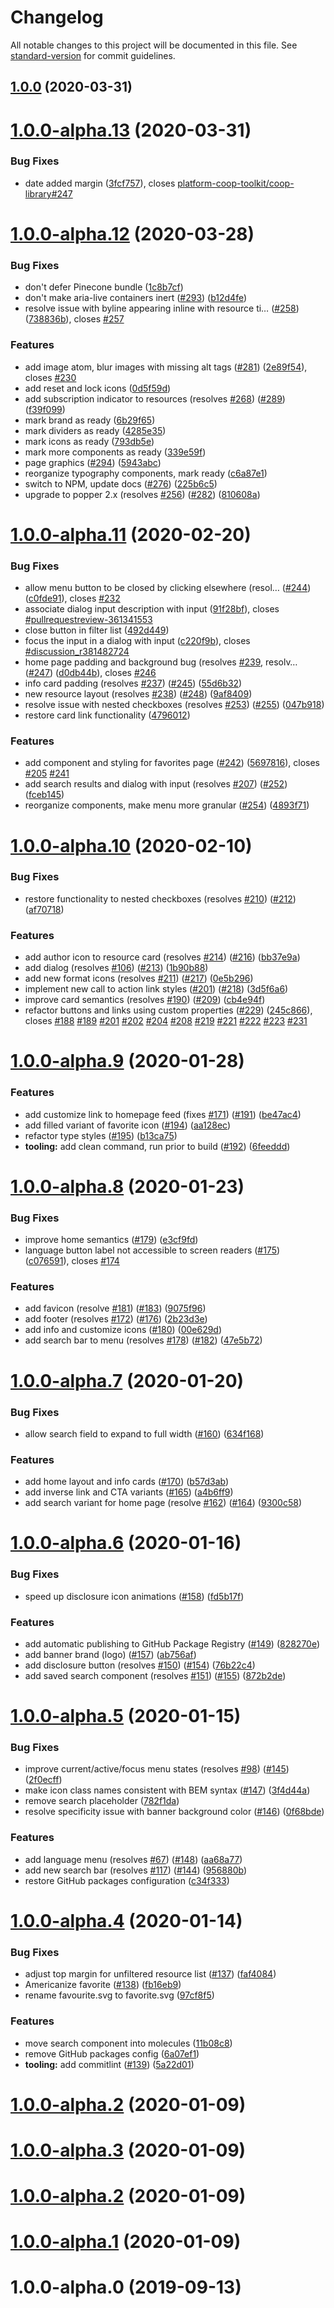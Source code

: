 # Changelog

All notable changes to this project will be documented in this file. See [standard-version](https://github.com/conventional-changelog/standard-version) for commit guidelines.

## [1.0.0](https://github.com/platform-coop-toolkit/pinecone/compare/1.0.0-alpha.13...1.0.0) (2020-03-31)

# [1.0.0-alpha.13](https://github.com/platform-coop-toolkit/pinecone/compare/1.0.0-alpha.12...1.0.0-alpha.13) (2020-03-31)


### Bug Fixes

* date added margin ([3fcf757](https://github.com/platform-coop-toolkit/pinecone/commit/3fcf757dc37eaa96befbf7b43bd0e1cbddadb732)), closes [platform-coop-toolkit/coop-library#247](https://github.com/platform-coop-toolkit/coop-library/issues/247)



# [1.0.0-alpha.12](https://github.com/platform-coop-toolkit/pinecone/compare/v1.0.0-alpha.11...1.0.0-alpha.12) (2020-03-28)


### Bug Fixes

* don't defer Pinecone bundle ([1c8b7cf](https://github.com/platform-coop-toolkit/pinecone/commit/1c8b7cf78c9707e72267ce278bcf75e130cce028))
* don't make aria-live containers inert ([#293](https://github.com/platform-coop-toolkit/pinecone/issues/293)) ([b12d4fe](https://github.com/platform-coop-toolkit/pinecone/commit/b12d4fe069a2e193cd530f3234e38541adef9ab8))
* resolve issue with byline appearing inline with resource ti… ([#258](https://github.com/platform-coop-toolkit/pinecone/issues/258)) ([738836b](https://github.com/platform-coop-toolkit/pinecone/commit/738836b3ffc21656b510ed2c87d252944cb5f1bf)), closes [#257](https://github.com/platform-coop-toolkit/pinecone/issues/257)


### Features

* add image atom, blur images with missing alt tags ([#281](https://github.com/platform-coop-toolkit/pinecone/issues/281)) ([2e89f54](https://github.com/platform-coop-toolkit/pinecone/commit/2e89f54ac72111bc862ec0ea8c23afd723bbc36d)), closes [#230](https://github.com/platform-coop-toolkit/pinecone/issues/230)
* add reset and lock icons ([0d5f59d](https://github.com/platform-coop-toolkit/pinecone/commit/0d5f59d3cbc51ef5a3077bdf9db819d34fe2b83a))
* add subscription indicator to resources (resolves [#268](https://github.com/platform-coop-toolkit/pinecone/issues/268)) ([#289](https://github.com/platform-coop-toolkit/pinecone/issues/289)) ([f39f099](https://github.com/platform-coop-toolkit/pinecone/commit/f39f0992fc787272238681562934a3729bba7379))
* mark brand as ready ([6b29f65](https://github.com/platform-coop-toolkit/pinecone/commit/6b29f6583fbb0c55b91da0f300f7166eb58e0b44))
* mark dividers as ready ([4285e35](https://github.com/platform-coop-toolkit/pinecone/commit/4285e35f9ff95da6d7b467dcb6f701415f2fa794))
* mark icons as ready ([793db5e](https://github.com/platform-coop-toolkit/pinecone/commit/793db5e534e2bea5042877f6fccff1b898031b18))
* mark more components as ready ([339e59f](https://github.com/platform-coop-toolkit/pinecone/commit/339e59fb316b2225c903835ef666d2e4232a14c5))
* page graphics ([#294](https://github.com/platform-coop-toolkit/pinecone/issues/294)) ([5943abc](https://github.com/platform-coop-toolkit/pinecone/commit/5943abc87b3de418c0a7e5955d66abc714d7b5b9))
* reorganize typography components, mark ready ([c6a87e1](https://github.com/platform-coop-toolkit/pinecone/commit/c6a87e14c1353e07c403a6dc64c3a126f5f72452))
* switch to NPM, update docs ([#276](https://github.com/platform-coop-toolkit/pinecone/issues/276)) ([225b6c5](https://github.com/platform-coop-toolkit/pinecone/commit/225b6c573b6dd96b36f8d2b7aa308a098df1ccb1))
* upgrade to popper 2.x (resolves [#256](https://github.com/platform-coop-toolkit/pinecone/issues/256)) ([#282](https://github.com/platform-coop-toolkit/pinecone/issues/282)) ([810608a](https://github.com/platform-coop-toolkit/pinecone/commit/810608abad4dfd6e53a34a467e7cb3aeb88315a1))



# [1.0.0-alpha.11](https://github.com/platform-coop-toolkit/pinecone/compare/1.0.0-alpha.11...v1.0.0-alpha.11) (2020-02-20)


### Bug Fixes

* allow menu button to be closed by clicking elsewhere (resol… ([#244](https://github.com/platform-coop-toolkit/pinecone/issues/244)) ([c0fde91](https://github.com/platform-coop-toolkit/pinecone/commit/c0fde91587637d13b99ee61aa156a1804ab32fc1)), closes [#232](https://github.com/platform-coop-toolkit/pinecone/issues/232)
* associate dialog input description with input ([91f28bf](https://github.com/platform-coop-toolkit/pinecone/commit/91f28bf3fe5a17267237de66fa74163923c189bc)), closes [#pullrequestreview-361341553](https://github.com/platform-coop-toolkit/pinecone/issues/pullrequestreview-361341553)
* close button in filter list ([492d449](https://github.com/platform-coop-toolkit/pinecone/commit/492d4490b839fc598eee25f0f8f0b8d7cd6a9cf3))
* focus the input in a dialog with input ([c220f9b](https://github.com/platform-coop-toolkit/pinecone/commit/c220f9b5d7eae1c5fc50eddb3dc0c6a4e34d87c9)), closes [#discussion_r381482724](https://github.com/platform-coop-toolkit/pinecone/issues/discussion_r381482724)
* home page padding and background bug (resolves [#239](https://github.com/platform-coop-toolkit/pinecone/issues/239), resolv… ([#247](https://github.com/platform-coop-toolkit/pinecone/issues/247)) ([d0db44b](https://github.com/platform-coop-toolkit/pinecone/commit/d0db44b2dd61ec57b4e6fe23e9f69a8270e8581f)), closes [#246](https://github.com/platform-coop-toolkit/pinecone/issues/246)
* info card padding (resolves [#237](https://github.com/platform-coop-toolkit/pinecone/issues/237)) ([#245](https://github.com/platform-coop-toolkit/pinecone/issues/245)) ([55d6b32](https://github.com/platform-coop-toolkit/pinecone/commit/55d6b32185fd2595ff9e9df5e932b4cfc0031cd8))
* new resource layout (resolves [#238](https://github.com/platform-coop-toolkit/pinecone/issues/238)) ([#248](https://github.com/platform-coop-toolkit/pinecone/issues/248)) ([9af8409](https://github.com/platform-coop-toolkit/pinecone/commit/9af84092d4420b0875a966f79e8b9212a9e90376))
* resolve issue with nested checkboxes (resolves [#253](https://github.com/platform-coop-toolkit/pinecone/issues/253)) ([#255](https://github.com/platform-coop-toolkit/pinecone/issues/255)) ([047b918](https://github.com/platform-coop-toolkit/pinecone/commit/047b918cbe5bd70c0bc7da5cfbf088928e3c3a17))
* restore card link functionality ([4796012](https://github.com/platform-coop-toolkit/pinecone/commit/4796012f7a4b6363f890cf6726b81cc80de96cbc))


### Features

* add component and styling for favorites page ([#242](https://github.com/platform-coop-toolkit/pinecone/issues/242)) ([5697816](https://github.com/platform-coop-toolkit/pinecone/commit/56978165b5191e93c32088619a1c4ce381329f92)), closes [#205](https://github.com/platform-coop-toolkit/pinecone/issues/205) [#241](https://github.com/platform-coop-toolkit/pinecone/issues/241)
* add search results and dialog with input (resolves [#207](https://github.com/platform-coop-toolkit/pinecone/issues/207)) ([#252](https://github.com/platform-coop-toolkit/pinecone/issues/252)) ([fceb145](https://github.com/platform-coop-toolkit/pinecone/commit/fceb145956bf10bd4d9c6e4d5b8dcb37fd5cca5e))
* reorganize components, make menu more granular ([#254](https://github.com/platform-coop-toolkit/pinecone/issues/254)) ([4893f71](https://github.com/platform-coop-toolkit/pinecone/commit/4893f716356bfc184e52b967906a5eae28dbf1ba))



# [1.0.0-alpha.10](https://github.com/platform-coop-toolkit/pinecone/compare/1.0.0-alpha.9...1.0.0-alpha.10) (2020-02-10)


### Bug Fixes

* restore functionality to nested checkboxes (resolves [#210](https://github.com/platform-coop-toolkit/pinecone/issues/210)) ([#212](https://github.com/platform-coop-toolkit/pinecone/issues/212)) ([af70718](https://github.com/platform-coop-toolkit/pinecone/commit/af70718b7c4bf14f2ec642e783b5bf4760c866f7))


### Features

* add author icon to resource card (resolves [#214](https://github.com/platform-coop-toolkit/pinecone/issues/214)) ([#216](https://github.com/platform-coop-toolkit/pinecone/issues/216)) ([bb37e9a](https://github.com/platform-coop-toolkit/pinecone/commit/bb37e9a2636710d224b3009efcc42990f73d2841))
* add dialog (resolves [#106](https://github.com/platform-coop-toolkit/pinecone/issues/106)) ([#213](https://github.com/platform-coop-toolkit/pinecone/issues/213)) ([1b90b88](https://github.com/platform-coop-toolkit/pinecone/commit/1b90b887e01403ac914ae2e9b3996348777c5ac7))
* add new format icons (resolves [#211](https://github.com/platform-coop-toolkit/pinecone/issues/211)) ([#217](https://github.com/platform-coop-toolkit/pinecone/issues/217)) ([0e5b296](https://github.com/platform-coop-toolkit/pinecone/commit/0e5b29605202a89a2ca8d6821332959a00a1f8c1))
* implement new call to action link styles ([#201](https://github.com/platform-coop-toolkit/pinecone/issues/201)) ([#218](https://github.com/platform-coop-toolkit/pinecone/issues/218)) ([3d5f6a6](https://github.com/platform-coop-toolkit/pinecone/commit/3d5f6a6c74291ab51e01872d2324390e0160f7e5))
* improve card semantics (resolves [#190](https://github.com/platform-coop-toolkit/pinecone/issues/190)) ([#209](https://github.com/platform-coop-toolkit/pinecone/issues/209)) ([cb4e94f](https://github.com/platform-coop-toolkit/pinecone/commit/cb4e94f025e01ed741c08dcaf0ece429f5730349))
* refactor buttons and links using custom properties ([#229](https://github.com/platform-coop-toolkit/pinecone/issues/229)) ([245c866](https://github.com/platform-coop-toolkit/pinecone/commit/245c866e2f41479f5742267d2d8a895248bde3a8)), closes [#188](https://github.com/platform-coop-toolkit/pinecone/issues/188) [#189](https://github.com/platform-coop-toolkit/pinecone/issues/189) [#201](https://github.com/platform-coop-toolkit/pinecone/issues/201) [#202](https://github.com/platform-coop-toolkit/pinecone/issues/202) [#204](https://github.com/platform-coop-toolkit/pinecone/issues/204) [#208](https://github.com/platform-coop-toolkit/pinecone/issues/208) [#219](https://github.com/platform-coop-toolkit/pinecone/issues/219) [#221](https://github.com/platform-coop-toolkit/pinecone/issues/221) [#222](https://github.com/platform-coop-toolkit/pinecone/issues/222) [#223](https://github.com/platform-coop-toolkit/pinecone/issues/223) [#231](https://github.com/platform-coop-toolkit/pinecone/issues/231)



# [1.0.0-alpha.9](https://github.com/platform-coop-toolkit/pinecone/compare/1.0.0-alpha.8...1.0.0-alpha.9) (2020-01-28)


### Features

* add customize link to homepage feed (fixes [#171](https://github.com/platform-coop-toolkit/pinecone/issues/171)) ([#191](https://github.com/platform-coop-toolkit/pinecone/issues/191)) ([be47ac4](https://github.com/platform-coop-toolkit/pinecone/commit/be47ac44047e91d2504cafad9ebd6344578aaa64))
* add filled variant of favorite icon ([#194](https://github.com/platform-coop-toolkit/pinecone/issues/194)) ([aa128ec](https://github.com/platform-coop-toolkit/pinecone/commit/aa128ec9f737f937c9f7607c755d4a4107966795))
* refactor type styles ([#195](https://github.com/platform-coop-toolkit/pinecone/issues/195)) ([b13ca75](https://github.com/platform-coop-toolkit/pinecone/commit/b13ca75b96861bfb420b88d861911697e27d1bd3))
* **tooling:** add clean command, run prior to build ([#192](https://github.com/platform-coop-toolkit/pinecone/issues/192)) ([6feeddd](https://github.com/platform-coop-toolkit/pinecone/commit/6feeddd4c28eaef650aade38a69545c5413141a1))



# [1.0.0-alpha.8](https://github.com/platform-coop-toolkit/pinecone/compare/1.0.0-alpha.7...1.0.0-alpha.8) (2020-01-23)


### Bug Fixes

* improve home semantics ([#179](https://github.com/platform-coop-toolkit/pinecone/issues/179)) ([e3cf9fd](https://github.com/platform-coop-toolkit/pinecone/commit/e3cf9fd7fe8076d8c8ad23aa67086a7ecd21f2c6))
* language button label not accessible to screen readers ([#175](https://github.com/platform-coop-toolkit/pinecone/issues/175)) ([c076591](https://github.com/platform-coop-toolkit/pinecone/commit/c0765918a76d2d6df0b2b0b01b6a350dbe01b950)), closes [#174](https://github.com/platform-coop-toolkit/pinecone/issues/174)


### Features

* add favicon (resolve [#181](https://github.com/platform-coop-toolkit/pinecone/issues/181)) ([#183](https://github.com/platform-coop-toolkit/pinecone/issues/183)) ([9075f96](https://github.com/platform-coop-toolkit/pinecone/commit/9075f96b06b0e93f7d162cb0a07db883d2bb8e04))
* add footer (resolves [#172](https://github.com/platform-coop-toolkit/pinecone/issues/172)) ([#176](https://github.com/platform-coop-toolkit/pinecone/issues/176)) ([2b23d3e](https://github.com/platform-coop-toolkit/pinecone/commit/2b23d3e1bcc32aef1b50d61f4fbce23eae6090ee))
* add info and customize icons ([#180](https://github.com/platform-coop-toolkit/pinecone/issues/180)) ([00e629d](https://github.com/platform-coop-toolkit/pinecone/commit/00e629d4b48f9fce57e3bb33bc72836d294be349))
* add search bar to menu (resolves [#178](https://github.com/platform-coop-toolkit/pinecone/issues/178)) ([#182](https://github.com/platform-coop-toolkit/pinecone/issues/182)) ([47e5b72](https://github.com/platform-coop-toolkit/pinecone/commit/47e5b72f6bc530b3cc5349e4426dedfd3b596c6a))



# [1.0.0-alpha.7](https://github.com/platform-coop-toolkit/pinecone/compare/1.0.0-alpha.6...1.0.0-alpha.7) (2020-01-20)


### Bug Fixes

* allow search field to expand to full width ([#160](https://github.com/platform-coop-toolkit/pinecone/issues/160)) ([634f168](https://github.com/platform-coop-toolkit/pinecone/commit/634f16810703fb9a5b8e52496545f8a204eb1cb8))


### Features

* add home layout and info cards ([#170](https://github.com/platform-coop-toolkit/pinecone/issues/170)) ([b57d3ab](https://github.com/platform-coop-toolkit/pinecone/commit/b57d3ab7a146a981982a84ef780c18d68bf8faba))
* add inverse link and CTA variants ([#165](https://github.com/platform-coop-toolkit/pinecone/issues/165)) ([a4b6ff9](https://github.com/platform-coop-toolkit/pinecone/commit/a4b6ff987d131b724d961b3e8fed641f34c06e08))
* add search variant for home page (resolve [#162](https://github.com/platform-coop-toolkit/pinecone/issues/162)) ([#164](https://github.com/platform-coop-toolkit/pinecone/issues/164)) ([9300c58](https://github.com/platform-coop-toolkit/pinecone/commit/9300c589cbffaee7bf686db8ce5cb2afb378526a))



# [1.0.0-alpha.6](https://github.com/platform-coop-toolkit/pinecone/compare/1.0.0-alpha.5...1.0.0-alpha.6) (2020-01-16)


### Bug Fixes

* speed up disclosure icon animations ([#158](https://github.com/platform-coop-toolkit/pinecone/issues/158)) ([fd5b17f](https://github.com/platform-coop-toolkit/pinecone/commit/fd5b17f02fb97827e1a84ec3145d6c7d0d2b86c5))


### Features

* add automatic publishing to GitHub Package Registry ([#149](https://github.com/platform-coop-toolkit/pinecone/issues/149)) ([828270e](https://github.com/platform-coop-toolkit/pinecone/commit/828270ef0ebd77ce57938b1aa249dcde7c5c65e7))
* add banner brand (logo) ([#157](https://github.com/platform-coop-toolkit/pinecone/issues/157)) ([ab756af](https://github.com/platform-coop-toolkit/pinecone/commit/ab756afaf8da8cf9287fb88de18cea0fefe6195e))
* add disclosure button (resolves [#150](https://github.com/platform-coop-toolkit/pinecone/issues/150)) ([#154](https://github.com/platform-coop-toolkit/pinecone/issues/154)) ([76b22c4](https://github.com/platform-coop-toolkit/pinecone/commit/76b22c4870888241f44c7065ca2c2906c665571d))
* add saved search component (resolves [#151](https://github.com/platform-coop-toolkit/pinecone/issues/151)) ([#155](https://github.com/platform-coop-toolkit/pinecone/issues/155)) ([872b2de](https://github.com/platform-coop-toolkit/pinecone/commit/872b2dec12f20154264c43083431b551fff3a721))



# [1.0.0-alpha.5](https://github.com/platform-coop-toolkit/pinecone/compare/1.0.0-alpha.4...1.0.0-alpha.5) (2020-01-15)


### Bug Fixes

* improve current/active/focus menu states (resolves [#98](https://github.com/platform-coop-toolkit/pinecone/issues/98)) ([#145](https://github.com/platform-coop-toolkit/pinecone/issues/145)) ([2f0ecff](https://github.com/platform-coop-toolkit/pinecone/commit/2f0ecffa79cfaf9fd7004ce0eb3095c7fcc4fe91))
* make icon class names consistent with BEM syntax ([#147](https://github.com/platform-coop-toolkit/pinecone/issues/147)) ([3f4d44a](https://github.com/platform-coop-toolkit/pinecone/commit/3f4d44a87e578de933d51451b0064e51d9e0415c))
* remove search placeholder ([782f1da](https://github.com/platform-coop-toolkit/pinecone/commit/782f1da8892ca569c1f4cfa2d5a79c77583d0d88))
* resolve specificity issue with banner background color ([#146](https://github.com/platform-coop-toolkit/pinecone/issues/146)) ([0f68bde](https://github.com/platform-coop-toolkit/pinecone/commit/0f68bdedda6b004e7bb963607bffb513fed2eeaf))


### Features

* add language menu (resolves [#67](https://github.com/platform-coop-toolkit/pinecone/issues/67)) ([#148](https://github.com/platform-coop-toolkit/pinecone/issues/148)) ([aa68a77](https://github.com/platform-coop-toolkit/pinecone/commit/aa68a77d89ee0252532b24124b9a6957c75cd8aa))
* add new search bar (resolves [#117](https://github.com/platform-coop-toolkit/pinecone/issues/117)) ([#144](https://github.com/platform-coop-toolkit/pinecone/issues/144)) ([956880b](https://github.com/platform-coop-toolkit/pinecone/commit/956880ba61e4b0df65b1da6131886ece65bf22c9))
* restore GitHub packages configuration ([c34f333](https://github.com/platform-coop-toolkit/pinecone/commit/c34f333e99acda2ed5aac8f7cb1105de0da2a6bd))



# [1.0.0-alpha.4](https://github.com/platform-coop-toolkit/pinecone/compare/1.0.0-alpha.3...1.0.0-alpha.4) (2020-01-14)


### Bug Fixes

* adjust top margin for unfiltered resource list ([#137](https://github.com/platform-coop-toolkit/pinecone/issues/137)) ([faf4084](https://github.com/platform-coop-toolkit/pinecone/commit/faf4084fc9d5e592d13c65c4d15407e33ec4b944))
* Americanize favorite ([#138](https://github.com/platform-coop-toolkit/pinecone/issues/138)) ([fb16eb9](https://github.com/platform-coop-toolkit/pinecone/commit/fb16eb9134f9745aaad23262be20e7b210de0918))
* rename favourite.svg to favorite.svg ([97cf8f5](https://github.com/platform-coop-toolkit/pinecone/commit/97cf8f5d97a08d515b66e0469a582f54c1a6c041))


### Features

* move search component into molecules ([11b08c8](https://github.com/platform-coop-toolkit/pinecone/commit/11b08c8047953a149a9acdb6582f5ea864a5f6e4))
* remove GitHub packages config ([6a07ef1](https://github.com/platform-coop-toolkit/pinecone/commit/6a07ef18e1581856e30d51616c81f2d42b5d1c40))
* **tooling:** add commitlint ([#139](https://github.com/platform-coop-toolkit/pinecone/issues/139)) ([5a22d01](https://github.com/platform-coop-toolkit/pinecone/commit/5a22d01a3cc06fed27404f4bf1a0d2dd306219e2))



# [1.0.0-alpha.2](https://github.com/platform-coop-toolkit/pinecone/compare/1.0.0-alpha.1...1.0.0-alpha.2) (2020-01-09)



# [1.0.0-alpha.3](https://github.com/platform-coop-toolkit/pinecone/compare/1.0.0-alpha.2...1.0.0-alpha.3) (2020-01-09)



# [1.0.0-alpha.2](https://github.com/platform-coop-toolkit/pinecone/compare/1.0.0-alpha.1...1.0.0-alpha.2) (2020-01-09)



# [1.0.0-alpha.1](https://github.com/platform-coop-toolkit/pinecone/compare/1.0.0-alpha.0...1.0.0-alpha.1) (2020-01-09)



# 1.0.0-alpha.0 (2019-09-13)
